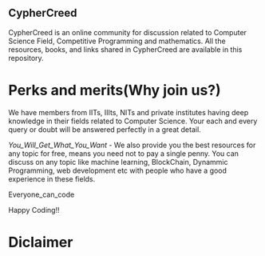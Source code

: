 ## CypherCreed 
CypherCreed is an online community for discussion related to Computer Science Field, Competitive Programming and mathematics. All the resources, books, and links shared in CypherCreed are available in this repository.

# Perks and merits(Why join us?)
We have members from IITs, IIIts, NITs and private institutes having deep knowledge in their fields related to Computer Science. Your each and every query or doubt will be answered perfectly in a great detail. 

<i>You_Will_Get_What_You_Want</i> - We also provide you the best resources for any topic for free, means you need not to pay a single penny. You can discuss on any topic like machine learning, BlockChain, Dynammic Programming, web development etc with people who have a good experience in these fields. 

Everyone_can_code

Happy Coding!!

# Diclaimer
